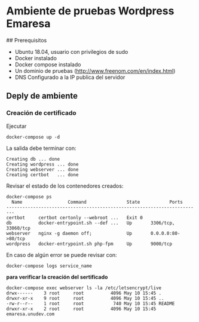 # Ambiente de pruebas Wordpress Emaresa

## Prerequisitos

* Ubuntu 18.04, usuario con privilegios de sudo
* Docker instalado
* Docker compose instalado
* Un dominio de pruebas (http://www.freenom.com/en/index.html)
* DNS Configurado a la IP publica del servidor


## Deply de ambiente
### Creación de certificado
Ejecutar
```
docker-compose up -d
```
La salida debe terminar con:
```
Creating db ... done
Creating wordpress ... done
Creating webserver ... done
Creating certbot   ... done
```
Revisar el estado de los contenedores creados:
```
docker-compose ps
  Name                 Command               State           Ports       
-------------------------------------------------------------------------
certbot     certbot certonly --webroot ...   Exit 0                      
db          docker-entrypoint.sh --def ...   Up       3306/tcp, 33060/tcp
webserver   nginx -g daemon off;             Up       0.0.0.0:80->80/tcp 
wordpress   docker-entrypoint.sh php-fpm     Up       9000/tcp
```
En caso de algún error se puede revisar con:
```
docker-compose logs service_name
```
**para verificar la creación del sertificado**
```
docker-compose exec webserver ls -la /etc/letsencrypt/live
drwx------    3 root     root          4096 May 10 15:45 .
drwxr-xr-x    9 root     root          4096 May 10 15:45 ..
-rw-r--r--    1 root     root           740 May 10 15:45 README
drwxr-xr-x    2 root     root          4096 May 10 15:45 emaresa.unudev.com
```
